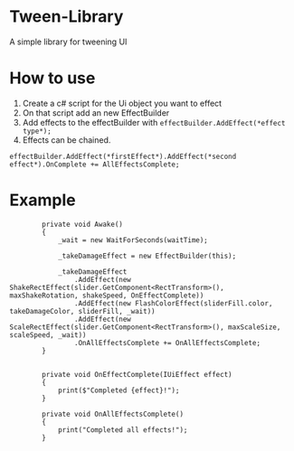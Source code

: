 # Tween-Library
A simple library for tweening UI

# How to use

1) Create a c# script for the Ui object you want to effect
2) On that script add an new EffectBuilder
3) Add effects to the effectBuilder with
`effectBuilder.AddEffect(*effect type*);`
4) Effects can be chained.
```
effectBuilder.AddEffect(*firstEffect*).AddEffect(*second effect*).OnComplete += AllEffectsComplete;
```

# Example
```
        private void Awake()
        {
            _wait = new WaitForSeconds(waitTime);
            
            _takeDamageEffect = new EffectBuilder(this);
            
            _takeDamageEffect
                .AddEffect(new ShakeRectEffect(slider.GetComponent<RectTransform>(), maxShakeRotation, shakeSpeed, OnEffectComplete))
                .AddEffect(new FlashColorEffect(sliderFill.color, takeDamageColor, sliderFill, _wait))
                .AddEffect(new ScaleRectEffect(slider.GetComponent<RectTransform>(), maxScaleSize, scaleSpeed, _wait))
                .OnAllEffectsComplete += OnAllEffectsComplete;
        }


        private void OnEffectComplete(IUiEffect effect)
        {
            print($"Completed {effect}!");
        }

        private void OnAllEffectsComplete()
        {
            print("Completed all effects!");
        }
```
